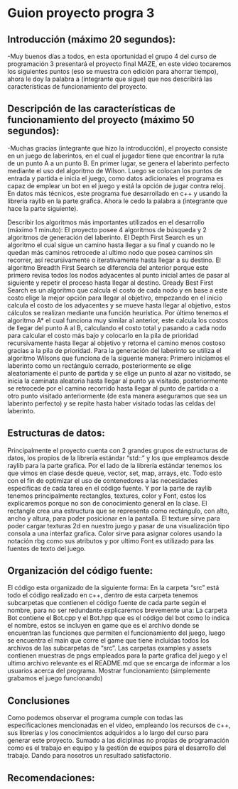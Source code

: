 # Guion proyecto progra 3


## Introducción (máximo 20 segundos):

-Muy buenos días a todos, en esta oportunidad el grupo 4 del curso de programación 3 presentará el proyecto final MAZE, en este video tocaremos los siguientes puntos (eso se muestra con edición para ahorrar tiempo), ahora le doy la palabra a (integrante que sigue) que nos describirá las características de funcionamiento del proyecto.

## Descripción de las características de funcionamiento del proyecto (máximo 50 segundos):

-Muchas gracias (integrante que hizo la introducción), el proyecto consiste en un juego de laberintos, en el cual el jugador tiene que encontrar la ruta de un punto A a un punto B. En primer lugar, se genera el laberinto perfecto mediante el uso del algoritmo de Wilson. Luego se colocan los puntos de entrada y partida e inicia el juego, como datos adicionales el programa es capaz de emplear un bot en el juego y está la opción de jugar contra reloj. En datos más técnicos, este programa fue desarrollado en c++ y usando la librería raylib en la parte grafica. Ahora le cedo la palabra a (integrante que hace la parte siguiente).

Describir los algoritmos más importantes utilizados en el desarrollo (máximo 1 minuto):
El proyecto posee 4 algoritmos de búsqueda y 2 algoritmos de generación del laberinto. El Depth First Search es un algoritmo el cual sigue un camino hasta llegar a su final y cuando no le quedan más caminos retrocede al ultimo nodo que posea caminos sin recorrer, así recursivamente o iterativamente hasta llegar a su destino.   El algoritmo Breadth First Search se diferencia del anterior porque este primero revisa todos los nodos adyacentes al punto inicial antes de pasar al siguiente y repetir el proceso hasta llegar al destino. Gready Best First Search es un algoritmo que calcula el costo de cada nodo y en base a este costo elige la mejor opción para llegar al objetivo, empezando en el inicio calcula el costo de los adyacentes y se mueve hasta llegar al objetivo, estos cálculos se realizan mediante una función heurística. Por último tenemos el algoritmo A* el cual funciona muy similar al anterior, este calcula los costos de llegar del punto A al B, calculando el costo total y pasando a cada nodo para calcular el costo más bajo y colocarlo en la pila de prioridad recursivamente hasta llegar al objetivo y retorna el camino menos costoso gracias a la pila de prioridad.
Para la generación del laberinto se utiliza el algoritmo Wilsons que funciona de la siguente manera:
Primero iniciamos el laberinto como un rectángulo cerrado, posteriormente se elige aleatoriamente el punto de partida y se elige un punto al azar no visitado, se inicia la caminata aleatoria hasta llegar al punto ya visitado, posteriormente se retrocede por el camino recorrido hasta llegar al punto de partida o a otro punto visitado anteriormente (de esta manera aseguramos que sea un laberinto perfecto) y se repite hasta haber visitado todas las celdas del laberinto. 

## Estructuras de datos:

Principalmente el proyecto cuenta con 2 grandes grupos de estructuras de datos, los propios de la librería estándar “std::” y los que empleamos desde raylib para la parte grafica. Por el lado de la librería estándar tenemos los que vimos en clase desde queue, vector, set, map, arrays, etc. Todo esto con el fin de optimizar el uso de contenedores a las necesidades especificas de cada tarea en el código fuente. Y por la parte de raylib tenemos principalmente rectangles, textures, color y Font, estos los explicaremos porque no son de conocimiento general en la clase. El rectangle crea una estructura que se representa como rectángulo, con alto, ancho y altura, para poder posicionar en la pantalla. El texture sirve para poder cargar texturas 2d en nuestro juego y pasar de una visualización tipo consola a una interfaz grafica. Color sirve para asignar colores usando la notación rbg como sus atributos y por ultimo Font es utilizado para las fuentes de texto del juego.

## Organización del código fuente:

El código esta organizado de la siguiente forma: 
En la carpeta “src” está todo el código realizado en c++, dentro de esta carpeta tenemos subcarpetas que contienen el código fuente de cada parte según el nombre, para no ser redundante explicaremos brevemente una: La carpeta Bot contiene el Bot.cpp y el Bot.hpp que es el código del bot como lo indica el nombre, estos se incluyen en game que es el archivo donde se encuentran las funciones que permiten el funcionamiento del juego, luego se encuentra el main que corre el game que tiene incluidas todos los archivos de las subcarpetas de “src”. Las carpetas examples y assets contienen muestras de pngs empleados para la parte grafica del juego y el ultimo archivo relevante es el README.md que se encarga de informar a los usuarios acerca del programa.
Mostrar funcionamiento (simplemente grabamos el juego funcionando)

## Conclusiones

Como podemos observar el programa cumple con todas las especificaciones mencionadas en el video, empleando los recursos de c++, sus librerías y los conocimientos adquiridos a lo largo del curso para generar este proyecto. Sumado a las diciplinas no propias de programación como es el trabajo en equipo y la gestión de equipos para el desarrollo del trabajo. Dando para nosotros un resultado satisfactorio.

## Recomendaciones:

